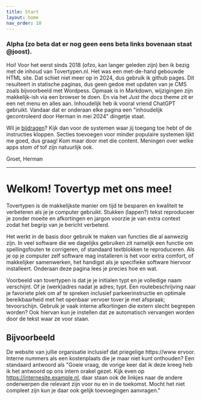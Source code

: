 ```yaml
---
title: Start
layout: home
nav_order: 10
---
```


### Alpha (zo beta dat er nog geen eens beta links bovenaan staat @joost).
Hoi!
Voor het eerst sinds 2018 (ofzo, kan langer geleden zijn) ben ik bezig met de inhoud van Tovertypen.nl. Het was een met-de-hand gebouwde HTML site. Dat schiet niet meer op in 2024, dus gebruik ik github pages. Dit resulteert in statische paginas, dus geen gedoe met updaten van je CMS zoals bijvoorbeeld met Wordpess. Opmaak is in Markdown, wijzigingen zijn makkelijk-ish via een browser te doen. En via het _Just the docs_ theme zit er een net menu en alles aan.
Inhoudelijk heb ik vooral vriend ChatGPT gebruikt. Vandaar dat er onderaan elke pagina een "inhoudelijk gecontroleerd door Herman in mei 2024" dingetje staat.

Wil je [bijdragen](bijdragen.md)? Kijk dan voor de systemen waar jij toegang toe hebt of de instructies kloppen. Secties toevoegen voor minder populaire systemen lijkt me goed, dus graag! Kom maar door met die content. Meningen over welke apps stom of tof zijn natuurlijk ook.

Groet,
Herman

---

# Welkom! Tovertyp met ons mee!

Tovertypen is de makkelijkste manier om tijd te besparen en kwaliteit te verbeteren als je je computer gebruikt. Stukken (lappen?) tekst reproduceer je zonder moeite en afkortingen en jargon voorzie je van extra context zodat het begrip van je bericht verbeterd.

Het werkt in de basis door gebruik te maken van functies die al aanwezig zijn. In veel software die we dagelijks gebruiken zit namelijk een functie om spellingsfouten te corrigeren, of standaard textblokken te reproduceren. Als je op je computer zelf software mag installeren is het voor extra comfort, of makkelijker samenwerken, het handigst als je specifieke software hiervoor installeert. Onderaan deze pagina lees je precies hoe en wat.

Voorbeeld van tovertypen is dat je je initialen typt en je volledige naam verschijnt. Of je (werk)adres nadat je adres; typt. Een routebeschrijving naar je favoriete plek om af te spreken inclusief parkeerinstructie en optimale bereikbaarheid met het openbaar vervoer tover je met afspraak; tevoorschijn. Gebruik je vaak interne afkortingen die extern slecht begrepen worden? Ook hiervan kun je instellen dat ze automatisch vervangen worden door de tekst waar ze voor staan.

## Bijvoorbeeld

De website van jullie organisatie inclusief dat priegelige https://www ervoor. Interne nummers als een kostenplaats die je maar niet kunt onthouden? Een standaard antwoord als "Goeie vraag, de vorige keer dat ik deze kreeg heb ik het antwoord op ons intern orakel gezet. Kijk even op https://internesite.example.nl, daar staan ook de linkjes naar de andere onderwerpen die relevant zijn voor nu en in de toekomst. Mocht het niet compleet zijn kun je daar ook gelijk toevoegingen aanvragen."
